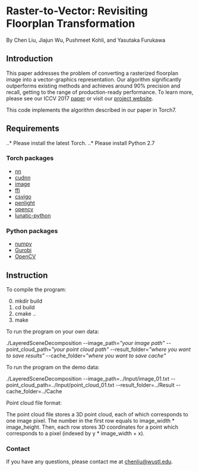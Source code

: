 # Raster-to-Vector: Revisiting Floorplan Transformation
By Chen Liu, Jiajun Wu, Pushmeet Kohli, and Yasutaka Furukawa

## Introduction

This paper addresses the problem of converting a rasterized
floorplan image into a vector-graphics representation.
Our algorithm significantly outperforms
existing methods and achieves around 90% precision and
recall, getting to the range of production-ready performance. 
To learn more, please see our ICCV 2017 [paper](https://www.cse.wustl.edu/~chenliu/floorplan-transformation/paper.pdf) or visit our [project website](https://www.cse.wustl.edu/~chenliu/floorplan-transformation.html).

This code implements the algorithm described in our paper in Torch7.

## Requirements

..* Please install the latest Torch.
..* Please install Python 2.7

### Torch packages
- [nn](https://github.com/torch/nn)
- [cudnn](https://github.com/soumith/cudnn.torch)
- [image](https://github.com/torch/image)
- [ffi](http://luajit.org/ext_ffi.html)
- [csvigo](https://github.com/clementfarabet/lua---csv)
- [penlight](https://github.com/stevedonovan/Penlight)
- [opencv](https://github.com/marcoscoffier/lua---opencv)
- [lunatic-python](https://labix.org/lunatic-python)

### Python packages
- [numpy](http://www.scipy.org/scipylib/download.html)
- [Gurobi](http://www.gurobi.com)
- [OpenCV](https://opencv.org/)

## Instruction

To compile the program:

0. mkdir build
1. cd build
2. cmake ..
3. make

To run the program on your own data:

./LayeredSceneDecomposition --image_path=*"your image path"* --point_cloud_path=*"your point cloud path"* --result_folder=*"where you want to save results"* --cache_folder=*"where you want to save cache"*

To run the program on the demo data:

./LayeredSceneDecomposition --image_path=../Input/image_01.txt --point_cloud_path=../Input/point_cloud_01.txt --result_folder=../Result --cache_folder=../Cache

Point cloud file format:

The point cloud file stores a 3D point cloud, each of which corresponds to one image pixel.
The number in the first row equals to image_width * image_height.
Then, each row stores 3D coordinates for a point which corresponds to a pixel (indexed by y * image_width + x).

### Contact

If you have any questions, please contact me at chenliu@wustl.edu.

